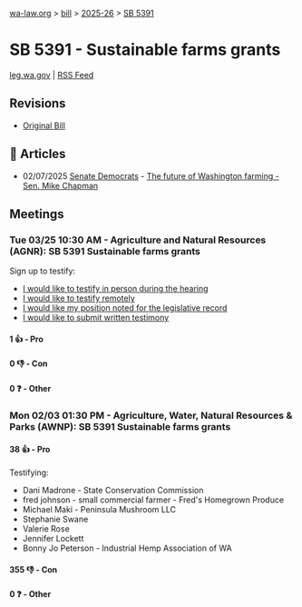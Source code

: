 [wa-law.org](/) > [bill](/bill/) > [2025-26](/bill/2025-26/) > [SB 5391](/bill/2025-26/sb/5391/)

# SB 5391 - Sustainable farms grants
[leg.wa.gov](https://app.leg.wa.gov/billsummary?BillNumber=5391&Year=2025&Initiative=false) | [RSS Feed](./rss.xml)

## Revisions
* [Original Bill](1/)

## 📰 Articles
* 02/07/2025 [Senate Democrats](/org/senate_democrats/) - [The future of Washington farming - Sen. Mike Chapman](https://senatedemocrats.wa.gov/chapman/2025/02/07/the-future-of-washington-farming/#:~:text=Another%20bill)

## Meetings
### Tue 03/25 10:30 AM - Agriculture and Natural Resources (AGNR): SB 5391 Sustainable farms grants
Sign up to testify:
* [I would like to testify in person during the hearing](https://app.leg.wa.gov/csi/Testifier/Add?chamber=House&mId=33115&aId=166028&caId=26701&tId=1)
* [I would like to testify remotely](https://app.leg.wa.gov/csi/Testifier/Add?chamber=House&mId=33115&aId=166028&caId=26701&tId=2)
* [I would like my position noted for the legislative record](https://app.leg.wa.gov/csi/Testifier/Add?chamber=House&mId=33115&aId=166028&caId=26701&tId=3)
* [I would like to submit written testimony](https://app.leg.wa.gov/csi/Testifier/Add?chamber=House&mId=33115&aId=166028&caId=26701&tId=4)

#### 1 👍 - Pro

#### 0 👎 - Con

#### 0 ❓ - Other

### Mon 02/03 01:30 PM - Agriculture, Water, Natural Resources & Parks (AWNP): SB 5391 Sustainable farms grants
#### 38 👍 - Pro
Testifying:
* Dani Madrone - State Conservation Commission
* fred johnson - small commercial farmer - Fred's Homegrown Produce
* Michael Maki - Peninsula Mushroom LLC
* Stephanie Swane
* Valerie Rose
* Jennifer Lockett
* Bonny Jo Peterson - Industrial Hemp Association of WA

#### 355 👎 - Con

#### 0 ❓ - Other
